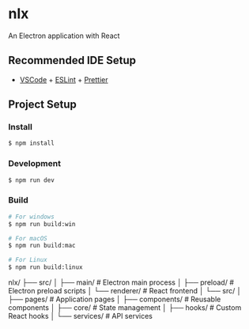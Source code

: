 # nlx

An Electron application with React

## Recommended IDE Setup

- [VSCode](https://code.visualstudio.com/) + [ESLint](https://marketplace.visualstudio.com/items?itemName=dbaeumer.vscode-eslint) + [Prettier](https://marketplace.visualstudio.com/items?itemName=esbenp.prettier-vscode)

## Project Setup

### Install

```bash
$ npm install
```

### Development

```bash
$ npm run dev
```

### Build

```bash
# For windows
$ npm run build:win

# For macOS
$ npm run build:mac

# For Linux
$ npm run build:linux
```

nlx/
├── src/
│   ├── main/          # Electron main process
│   ├── preload/       # Electron preload scripts
│   └── renderer/      # React frontend
│       └── src/
│           ├── pages/     # Application pages
│           ├── components/ # Reusable components
│           ├── core/       # State management
│           ├── hooks/      # Custom React hooks
│           └── services/   # API services